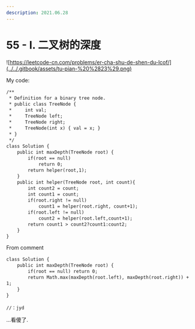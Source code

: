 ```yaml
---
description: 2021.06.28
---
```


# 55 - I. 二叉树的深度

![https://leetcode-cn.com/problems/er-cha-shu-de-shen-du-lcof/](../../.gitbook/assets/tu-pian-%20%2823%29.png)

My code:

```text
/**
 * Definition for a binary tree node.
 * public class TreeNode {
 *     int val;
 *     TreeNode left;
 *     TreeNode right;
 *     TreeNode(int x) { val = x; }
 * }
 */
class Solution {
    public int maxDepth(TreeNode root) {
        if(root == null)
            return 0;
        return helper(root,1);
    }
    public int helper(TreeNode root, int count){
        int count2 = count;
        int count1 = count;
        if(root.right != null)
            count1 = helper(root.right, count+1);
        if(root.left != null)
            count2 = helper(root.left,count+1);
        return count1 > count2?count1:count2;
    }
}
```

From comment

```text
class Solution {
    public int maxDepth(TreeNode root) {
        if(root == null) return 0;
        return Math.max(maxDepth(root.left), maxDepth(root.right)) + 1;
    }
}

//：jyd

```

...看傻了.

